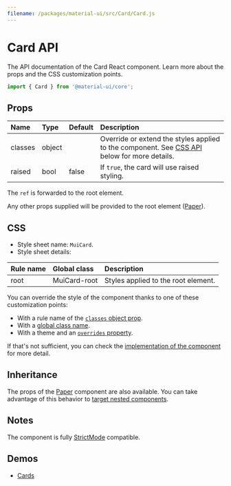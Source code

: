 ```yaml
---
filename: /packages/material-ui/src/Card/Card.js
---
```


<!--- This documentation is automatically generated, do not try to edit it. -->

# Card API

<p class="description">The API documentation of the Card React component. Learn more about the props and the CSS customization points.</p>

```js
import { Card } from '@material-ui/core';
```



## Props

| Name | Type | Default | Description |
|:-----|:-----|:--------|:------------|
| <span class="prop-name">classes</span> | <span class="prop-type">object</span> |  | Override or extend the styles applied to the component. See [CSS API](#css) below for more details. |
| <span class="prop-name">raised</span> | <span class="prop-type">bool</span> | <span class="prop-default">false</span> | If `true`, the card will use raised styling. |

The `ref` is forwarded to the root element.

Any other props supplied will be provided to the root element ([Paper](/api/paper/)).

## CSS

- Style sheet name: `MuiCard`.
- Style sheet details:

| Rule name | Global class | Description |
|:-----|:-------------|:------------|
| <span class="prop-name">root</span> | <span class="prop-name">MuiCard-root</span> | Styles applied to the root element.

You can override the style of the component thanks to one of these customization points:

- With a rule name of the [`classes` object prop](/customization/components/#overriding-styles-with-classes).
- With a [global class name](/customization/components/#overriding-styles-with-global-class-names).
- With a theme and an [`overrides` property](/customization/globals/#css).

If that's not sufficient, you can check the [implementation of the component](https://github.com/mui-org/material-ui/blob/master/packages/material-ui/src/Card/Card.js) for more detail.

## Inheritance

The props of the [Paper](/api/paper/) component are also available.
You can take advantage of this behavior to [target nested components](/guides/api/#spread).

## Notes

The component is fully [StrictMode](https://reactjs.org/docs/strict-mode.html) compatible.

## Demos

- [Cards](/components/cards/)

